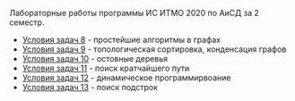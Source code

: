 Лабораторные работы программы ИС ИТМО 2020 по АиСД за 2 семестр.

+ [Условия задач 8](http://neerc.ifmo.ru/teaching/disalgo/problems/problems8.pdf) - простейшие алгоритмы в графах
+ [Условия задач 9](http://neerc.ifmo.ru/teaching/disalgo/problems/problems9.pdf) - топологическая сортировка, конденсация графов
+ [Условия задач 10](http://neerc.ifmo.ru/teaching/disalgo/problems/problems10.pdf) - остовные деревья
+ [Условия задач 11](http://neerc.ifmo.ru/teaching/disalgo/problems/problems11.pdf) - поиск кратчайшего пути
+ [Условия задач 12](http://neerc.ifmo.ru/teaching/disalgo/problems/problems12n.pdf) - динамическое программирвоание
+ [Условия задач 13](http://neerc.ifmo.ru/teaching/disalgo/problems/problems13.pdf) - поиск подстрок
